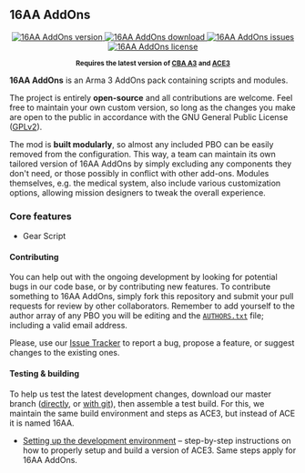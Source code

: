 <p align="center">
    <h2>16AA AddOns</h2>
</p>
<p align="center">
    <a href="https://github.com/16AAModTeam/16AA/releases">
        <img src="https://img.shields.io/badge/Version-3.1.1-blue.svg"
             alt="16AA AddOns version">
    </a>
    <a href="https://github.com/16AAModTeam/16AA/releases/latest">
        <img src="http://img.shields.io/badge/Download-1_MB-green.svg"
             alt="16AA AddOns download">
    </a>
    <a href="https://github.com/16AAModTeam/16AA/issues">
        <img src="http://img.shields.io/github/issues-raw/16AAModTeam/16AA.svg?label=Issues"
             alt="16AA AddOns issues">
    </a>
    <a href="https://github.com/16AAModTeam/16AA/blob/master/LICENSE">
        <img src="http://img.shields.io/badge/License-GPLv2-red.svg"
             alt="16AA AddOns license">
    </a>
</p>
<p align="center"><sup><strong>Requires the latest version of <a href="http://www.armaholic.com/page.php?id=18767">CBA A3</a> and <a href="https://github.com/acemod/ACE3/releases/latest">ACE3</a><sup></strong></p>

**16AA AddOns** is an Arma 3 AddOns pack containing scripts and modules.

The project is entirely **open-source** and all contributions are welcome. Feel free to maintain your own custom version, so long as the changes you make are open to the public in accordance with the GNU General Public License ([GPLv2](https://github.com/16AAModTeam/16AA/blob/master/LICENSE)).

The mod is **built modularly**, so almost any included PBO can be easily removed from the configuration. This way, a team can maintain its own tailored version of 16AA AddOns by simply excluding any components they don't need, or those possibly in conflict with other add-ons. Modules themselves, e.g. the medical system, also include various customization options, allowing mission designers to tweak the overall experience.

### Core features
* Gear Script

#### Contributing
You can help out with the ongoing development by looking for potential bugs in our code base, or by contributing new features. To contribute something to 16AA AddOns, simply fork this repository and submit your pull requests for review by other collaborators. Remember to add yourself to the author array of any PBO you will be editing and the [`AUTHORS.txt`](https://github.com/16AAModTeam/16AA/blob/master/AUTHORS.txt) file; including a valid email address.

Please, use our [Issue Tracker](https://github.com/16AAModTeam/16AA/issues) to report a bug, propose a feature, or suggest changes to the existing ones.

#### Testing & building
To help us test the latest development changes, download our master branch ([directly](https://github.com/16AAModTeam/16AA/archive/master.zip), or [with git](https://help.github.com/articles/fetching-a-remote/)), then assemble a test build.
For this, we maintain the same build environment and steps as ACE3, but instead of ACE it is named 16AA.

* [Setting up the development environment](http://ace3mod.com/wiki/development/setting-up-the-development-environment.html) – step-by-step instructions on how to properly setup and build a version of ACE3. Same steps apply for 16AA AddOns.
